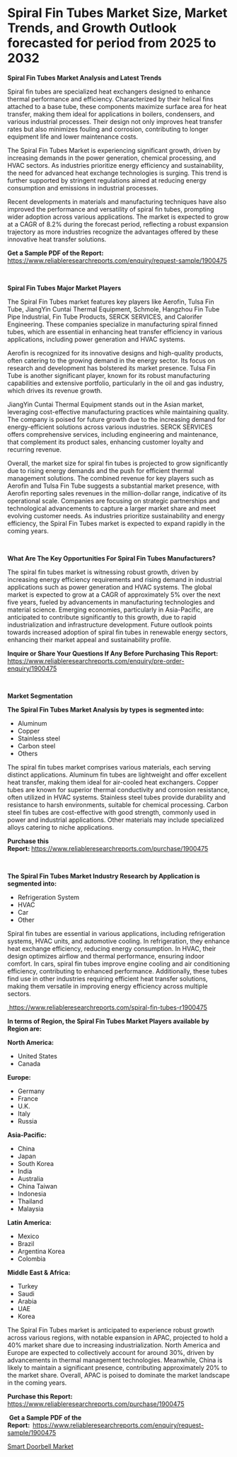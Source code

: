 <p><h1>Spiral Fin Tubes Market Size, Market Trends, and Growth Outlook forecasted for period from 2025 to 2032</h1></p><p><strong>Spiral Fin Tubes Market Analysis and Latest Trends</strong></p>
<p><p>Spiral fin tubes are specialized heat exchangers designed to enhance thermal performance and efficiency. Characterized by their helical fins attached to a base tube, these components maximize surface area for heat transfer, making them ideal for applications in boilers, condensers, and various industrial processes. Their design not only improves heat transfer rates but also minimizes fouling and corrosion, contributing to longer equipment life and lower maintenance costs.</p><p>The Spiral Fin Tubes Market is experiencing significant growth, driven by increasing demands in the power generation, chemical processing, and HVAC sectors. As industries prioritize energy efficiency and sustainability, the need for advanced heat exchange technologies is surging. This trend is further supported by stringent regulations aimed at reducing energy consumption and emissions in industrial processes.</p><p>Recent developments in materials and manufacturing techniques have also improved the performance and versatility of spiral fin tubes, prompting wider adoption across various applications. The market is expected to grow at a CAGR of 8.2% during the forecast period, reflecting a robust expansion trajectory as more industries recognize the advantages offered by these innovative heat transfer solutions.</p></p>
<p><strong>Get a Sample PDF of the Report:&nbsp;</strong> <a href="https://www.reliableresearchreports.com/enquiry/request-sample/1900475?utm_campaign=3012&utm_medium=2&utm_source=Github&utm_content=ia&utm_term=11042025&utm_id=spiral-fin-tubes">https://www.reliableresearchreports.com/enquiry/request-sample/1900475</a></p>
<p>&nbsp;</p>
<p><strong>Spiral Fin Tubes Major Market Players</strong></p>
<p><p>The Spiral Fin Tubes market features key players like Aerofin, Tulsa Fin Tube, JiangYin Cuntai Thermal Equipment, Schmole, Hangzhou Fin Tube Pipe Industrial, Fin Tube Products, SERCK SERVICES, and Calorifer Engineering. These companies specialize in manufacturing spiral finned tubes, which are essential in enhancing heat transfer efficiency in various applications, including power generation and HVAC systems.</p><p>Aerofin is recognized for its innovative designs and high-quality products, often catering to the growing demand in the energy sector. Its focus on research and development has bolstered its market presence. Tulsa Fin Tube is another significant player, known for its robust manufacturing capabilities and extensive portfolio, particularly in the oil and gas industry, which drives its revenue growth.</p><p>JiangYin Cuntai Thermal Equipment stands out in the Asian market, leveraging cost-effective manufacturing practices while maintaining quality. The company is poised for future growth due to the increasing demand for energy-efficient solutions across various industries. SERCK SERVICES offers comprehensive services, including engineering and maintenance, that complement its product sales, enhancing customer loyalty and recurring revenue.</p><p>Overall, the market size for spiral fin tubes is projected to grow significantly due to rising energy demands and the push for efficient thermal management solutions. The combined revenue for key players such as Aerofin and Tulsa Fin Tube suggests a substantial market presence, with Aerofin reporting sales revenues in the million-dollar range, indicative of its operational scale. Companies are focusing on strategic partnerships and technological advancements to capture a larger market share and meet evolving customer needs. As industries prioritize sustainability and energy efficiency, the Spiral Fin Tubes market is expected to expand rapidly in the coming years.</p></p>
<p>&nbsp;</p>
<p><strong>What Are The Key Opportunities For Spiral Fin Tubes Manufacturers?</strong></p>
<p><p>The spiral fin tubes market is witnessing robust growth, driven by increasing energy efficiency requirements and rising demand in industrial applications such as power generation and HVAC systems. The global market is expected to grow at a CAGR of approximately 5% over the next five years, fueled by advancements in manufacturing technologies and material science. Emerging economies, particularly in Asia-Pacific, are anticipated to contribute significantly to this growth, due to rapid industrialization and infrastructure development. Future outlook points towards increased adoption of spiral fin tubes in renewable energy sectors, enhancing their market appeal and sustainability profile.</p></p>
<p><strong>Inquire or Share Your Questions If Any Before Purchasing This Report:</strong> <a href="https://www.reliableresearchreports.com/enquiry/pre-order-enquiry/1900475?utm_campaign=3012&utm_medium=2&utm_source=Github&utm_content=ia&utm_term=11042025&utm_id=spiral-fin-tubes">https://www.reliableresearchreports.com/enquiry/pre-order-enquiry/1900475</a></p>
<p>&nbsp;</p>
<p><strong>Market Segmentation</strong></p>
<p><strong>The Spiral Fin Tubes Market Analysis by types is segmented into:</strong></p>
<p><ul><li>Aluminum</li><li>Copper</li><li>Stainless steel</li><li>Carbon steel</li><li>Others</li></ul></p>
<p><p>The spiral fin tubes market comprises various materials, each serving distinct applications. Aluminum fin tubes are lightweight and offer excellent heat transfer, making them ideal for air-cooled heat exchangers. Copper tubes are known for superior thermal conductivity and corrosion resistance, often utilized in HVAC systems. Stainless steel tubes provide durability and resistance to harsh environments, suitable for chemical processing. Carbon steel fin tubes are cost-effective with good strength, commonly used in power and industrial applications. Other materials may include specialized alloys catering to niche applications.</p></p>
<p><strong>Purchase this Report:&nbsp;</strong><a href="https://www.reliableresearchreports.com/purchase/1900475?utm_campaign=3012&utm_medium=2&utm_source=Github&utm_content=ia&utm_term=11042025&utm_id=spiral-fin-tubes">https://www.reliableresearchreports.com/purchase/1900475</a></p>
<p>&nbsp;</p>
<p><strong>The Spiral Fin Tubes Market Industry Research by Application is segmented into:</strong></p>
<p><ul><li>Refrigeration System</li><li>HVAC</li><li>Car</li><li>Other</li></ul></p>
<p><p>Spiral fin tubes are essential in various applications, including refrigeration systems, HVAC units, and automotive cooling. In refrigeration, they enhance heat exchange efficiency, reducing energy consumption. In HVAC, their design optimizes airflow and thermal performance, ensuring indoor comfort. In cars, spiral fin tubes improve engine cooling and air conditioning efficiency, contributing to enhanced performance. Additionally, these tubes find use in other industries requiring efficient heat transfer solutions, making them versatile in improving energy efficiency across multiple sectors.</p></p>
<p><a href="https://www.reliableresearchreports.com/spiral-fin-tubes-r1900475?utm_campaign=3012&utm_medium=2&utm_source=Github&utm_content=ia&utm_term=11042025&utm_id=spiral-fin-tubes">&nbsp;https://www.reliableresearchreports.com/spiral-fin-tubes-r1900475</a></p>
<p><strong>In terms of Region, the Spiral Fin Tubes Market Players available by Region are:</strong></p>
<p>
    <p> <strong> North America: </strong>
        <ul>
            <li>United States</li>
            <li>Canada</li>
        </ul>
        </p> 
    <p> <strong> Europe: </strong>
        <ul>
            <li>Germany</li>
            <li>France</li>
            <li>U.K.</li>
            <li>Italy</li>
            <li>Russia</li>
        </ul>
        </p> 
    <p> <strong> Asia-Pacific: </strong>
        <ul>
            <li>China</li>
            <li>Japan</li>
            <li>South Korea</li>
            <li>India</li>
            <li>Australia</li>
            <li>China Taiwan</li>
            <li>Indonesia</li>
            <li>Thailand</li>
            <li>Malaysia</li>
        </ul>
        </p> 
    <p> <strong> Latin America: </strong>
        <ul>
            <li>Mexico</li>
            <li>Brazil</li>
            <li>Argentina Korea</li>
            <li>Colombia</li>
        </ul>
        </p> 
    <p> <strong> Middle East & Africa: </strong>
        <ul>
            <li>Turkey</li>
            <li>Saudi</li>
            <li>Arabia</li>
            <li>UAE</li>
            <li>Korea</li>
        </ul>
    </p>
    </p>
<p><p>The Spiral Fin Tubes market is anticipated to experience robust growth across various regions, with notable expansion in APAC, projected to hold a 40% market share due to increasing industrialization. North America and Europe are expected to collectively account for around 30%, driven by advancements in thermal management technologies. Meanwhile, China is likely to maintain a significant presence, contributing approximately 20% to the market share. Overall, APAC is poised to dominate the market landscape in the coming years.</p></p>
<p><strong>Purchase this Report: </strong><a href="https://www.reliableresearchreports.com/purchase/1900475?utm_campaign=3012&utm_medium=2&utm_source=Github&utm_content=ia&utm_term=11042025&utm_id=spiral-fin-tubes">https://www.reliableresearchreports.com/purchase/1900475</a></p>
<p>&nbsp;<strong>Get a Sample PDF of the Report:&nbsp;&nbsp;</strong><a href="https://www.reliableresearchreports.com/enquiry/request-sample/1900475?utm_campaign=3012&utm_medium=2&utm_source=Github&utm_content=ia&utm_term=11042025&utm_id=spiral-fin-tubes">https://www.reliableresearchreports.com/enquiry/request-sample/1900475</a></p>
<p><strong></strong></p>
<p><p><a href="https://github.com/drissahrouk/Market-Research-Report-List-1/blob/main/smart-doorbell-market.md?utm_campaign=3012&utm_medium=2&utm_source=Github&utm_content=ia&utm_term=11042025&utm_id=spiral-fin-tubes">Smart Doorbell Market</a></p></p>